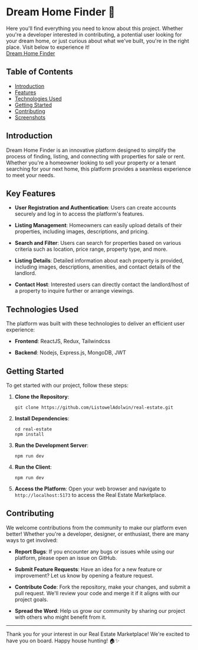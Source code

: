# Dream Home Finder 🏡

Here you'll find everything you need to know about this project. Whether you're a developer interested in contributing, a potential user looking for your dream home, or just curious about what we've built, you're in the right place.
Visit below to experience it! <br/>
[Dream Home Finder](https://dream-home-finder.onrender.com/)

## Table of Contents

- [Introduction](#introduction)
- [Features](#features)
- [Technologies Used](#technologies-used)
- [Getting Started](#getting-started)
- [Contributing](#contributing)
- [Screenshots](#screenshots)

## Introduction

Dream Home Finder is an innovative platform designed to simplify the process of finding, listing, and connecting with properties for sale or rent. Whether you're a homeowner looking to sell your property or a tenant searching for your next home, this platform provides a seamless experience to meet your needs.

## Key Features

- **User Registration and Authentication**: Users can create accounts securely and log in to access the platform's features.

- **Listing Management**: Homeowners can easily upload details of their properties, including images, descriptions, and pricing.

- **Search and Filter**: Users can search for properties based on various criteria such as location, price range, property type, and more.

- **Listing Details**: Detailed information about each property is provided, including images, descriptions, amenities, and contact details of the landlord.

- **Contact Host**: Interested users can directly contact the landlord/host of a property to inquire further or arrange viewings.

## Technologies Used

The platform was built with these technologies to deliver an efficient user experience:

- **Frontend**: ReactJS, Redux, Tailwindcss

- **Backend**: Nodejs, Express.js, MongoDB, JWT

## Getting Started

To get started with our project, follow these steps:

1. **Clone the Repository**: 
   ```
   git clone https://github.com/ListowelAdolwin/real-estate.git
   ```

2. **Install Dependencies**: 
   ```
   cd real-estate
   npm install
   ```

3. **Run the Development Server**: 
   ```
   npm run dev
   ```
   
4. **Run the Client**: 
   ```
   npm run dev
   ```
5. **Access the Platform**: 
   Open your web browser and navigate to `http://localhost:5173` to access the Real Estate Marketplace.

## Contributing

We welcome contributions from the community to make our platform even better! Whether you're a developer, designer, or enthusiast, there are many ways to get involved:

- **Report Bugs**: If you encounter any bugs or issues while using our platform, please open an issue on GitHub.

- **Submit Feature Requests**: Have an idea for a new feature or improvement? Let us know by opening a feature request.

- **Contribute Code**: Fork the repository, make your changes, and submit a pull request. We'll review your code and merge it if it aligns with our project goals.

- **Spread the Word**: Help us grow our community by sharing our project with others who might benefit from it.

---

Thank you for your interest in our Real Estate Marketplace! We're excited to have you on board. Happy house hunting! 🏠✨
